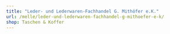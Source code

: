```yaml
---
title: "Leder- und Lederwaren-Fachhandel G. Mithöfer e.K."
url: /melle/leder-und-lederwaren-fachhandel-g-mithoefer-e-k/
shop: Taschen & Koffer
---
```

